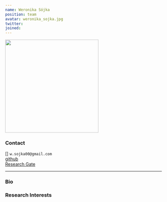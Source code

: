 ```yaml
---
name: Weronika Sójka
position: team
avatar: weronika_sojka.jpg
twitter: 
joined: 
---
```


<img width="300" src="{{site.baseurl}}/images/people/{{page.avatar}}" data-action="zoom">

### Contact

[<i class="fa fa-envelope-o"></i>]  `w.sojka00@gmail.com`<br>
[<i class="fa fa-github"></i> github](https://github.com/wsojka00) <br>
[<i class="fa fa-researchgate"></i> Research Gate](https://www.researchgate.net/profile/Weronika-Sojka) <br>

<hr>

### Bio



### Research Interests

